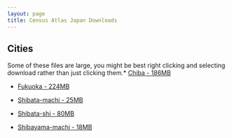 ```yaml
---
layout: page
title: Census Atlas Japan Downloads
---
```


## Cities

Some of these files are large, you might be best right clicking and selecting download rather than just clicking them.* [Chiba - 186MB](http://data.alex-singleton.com/Japan/City/Chiba.pdf)

* [Fukuoka - 224MB](http://data.alex-singleton.com/Japan/City/Fukuoka.pdf)

* [Shibata-machi - 25MB](http://data.alex-singleton.com/Japan/04323.pdf)
* [Shibata-shi - 80MB](http://data.alex-singleton.com/Japan/15206.pdf)
* [Shibayama-machi - 18MB](http://data.alex-singleton.com/Japan/12409.pdf)

